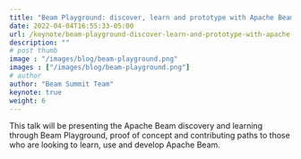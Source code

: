 ```yaml
---
title: "Beam Playground: discover, learn and prototype with Apache Beam"
date: 2022-04-04T16:55:33-05:00
url: /keynote/beam-playground-discover-learn-and-prototype-with-apache-beam
description: ""
# post thumb
image : "/images/blog/beam-playground.png"
images : ["/images/blog/beam-playground.png"]
# author
author: "Beam Summit Team"
keynote: true
weight: 6
---
```


This talk will be presenting the Apache Beam discovery and learning through Beam Playground, proof of concept and contributing paths to those who are looking to learn, use and develop Apache Beam.

